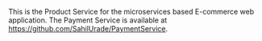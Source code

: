 This is the Product Service for the microservices based E-commerce web application. 
The Payment Service is available at https://github.com/SahilUrade/PaymentService.
